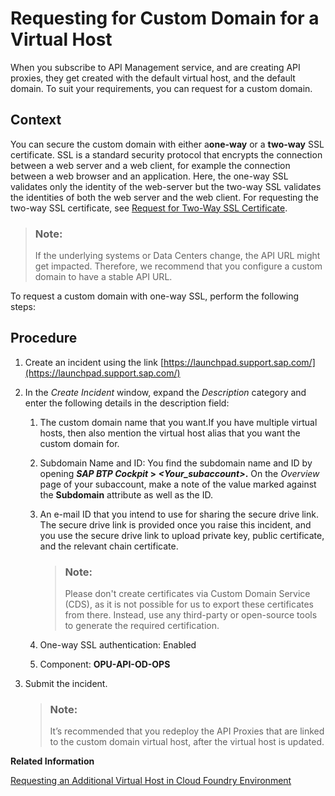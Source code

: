 <!-- loio6b9e5a3430b84fecaac1c994fff6c3ee -->

# Requesting for Custom Domain for a Virtual Host

When you subscribe to API Management service, and are creating API proxies, they get created with the default virtual host, and the default domain. To suit your requirements, you can request for a custom domain.



## Context

You can secure the custom domain with either a**one-way** or a **two-way** SSL certificate. SSL is a standard security protocol that encrypts the connection between a web server and a web client, for example the connection between a web browser and an application. Here, the one-way SSL validates only the identity of the web-server but the two-way SSL validates the identities of both the web server and the web client. For requesting the two-way SSL certificate, see [Request for Two-Way SSL Certificate](request-for-two-way-ssl-certificate-9faf7ce.md).

> ### Note:  
> If the underlying systems or Data Centers change, the API URL might get impacted. Therefore, we recommend that you configure a custom domain to have a stable API URL.

To request a custom domain with one-way SSL, perform the following steps:



## Procedure

1.  Create an incident using the link [https://launchpad.support.sap.com/](https://launchpad.support.sap.com/)

2.  In the *Create Incident* window, expand the *Description* category and enter the following details in the description field:

    1.  The custom domain name that you want.If you have multiple virtual hosts, then also mention the virtual host alias that you want the custom domain for.

    2.  Subdomain Name and ID: You find the subdomain name and ID by opening ***SAP BTP Cockpit* \> *<Your\_subaccount\>*.** On the *Overview* page of your subaccount, make a note of the value marked against the **Subdomain** attribute as well as the ID.

    3.  An e-mail ID that you intend to use for sharing the secure drive link. The secure drive link is provided once you raise this incident, and you use the secure drive link to upload private key, public certificate, and the relevant chain certificate.

        > ### Note:  
        > Please don't create certificates via Custom Domain Service \(CDS\), as it is not possible for us to export these certificates from there. Instead, use any third-party or open-source tools to generate the required certification.

    4.  One-way SSL authentication: Enabled

    5.  Component: **OPU-API-OD-OPS**


3.  Submit the incident.

    > ### Note:  
    > It’s recommended that you redeploy the API Proxies that are linked to the custom domain virtual host, after the virtual host is updated.


**Related Information**  


[Requesting an Additional Virtual Host in Cloud Foundry Environment](requesting-an-additional-virtual-host-in-cloud-foundry-environment-a7b91e5.md "Create a new virtual host or update an alias for an existing virtual host in the Cloud Foundry environment.")

